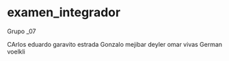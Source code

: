 # examen_integrador
   Grupo _07

CArlos eduardo garavito estrada
Gonzalo mejibar 
deyler omar vivas 
German voelkli 
